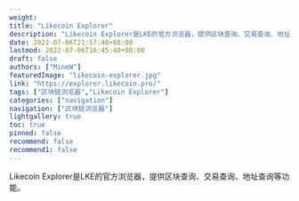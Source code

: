 ```yaml
---
weight: 
title: "Likecoin Explorer"
description: "Likecoin Explorer是LKE的官方浏览器，提供区块查询、交易查询、地址查询等功能"
date: 2022-07-06T21:57:40+08:00
lastmod: 2022-07-06T16:45:40+08:00
draft: false
authors: ["MineW"]
featuredImage: "likecoin-explorer.jpg"
link: "https://explorer.likecoin.pro/"
tags: ["区块链浏览器","Likecoin Explorer"]
categories: ["navigation"]
navigation: ["区块链浏览器"]
lightgallery: true
toc: true
pinned: false
recommend: false
recommend1: false
---
```


Likecoin Explorer是LKE的官方浏览器，提供区块查询、交易查询、地址查询等功能。